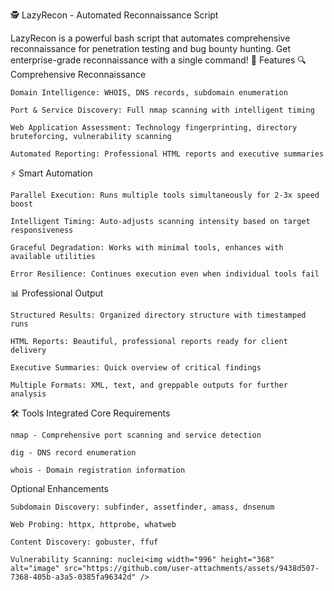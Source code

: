 🕵️ LazyRecon - Automated Reconnaissance Script

LazyRecon is a powerful bash script that automates comprehensive reconnaissance for penetration testing and bug bounty hunting. Get enterprise-grade reconnaissance with a single command!
🚀 Features
🔍 Comprehensive Reconnaissance

    Domain Intelligence: WHOIS, DNS records, subdomain enumeration

    Port & Service Discovery: Full nmap scanning with intelligent timing

    Web Application Assessment: Technology fingerprinting, directory bruteforcing, vulnerability scanning

    Automated Reporting: Professional HTML reports and executive summaries

⚡ Smart Automation

    Parallel Execution: Runs multiple tools simultaneously for 2-3x speed boost

    Intelligent Timing: Auto-adjusts scanning intensity based on target responsiveness

    Graceful Degradation: Works with minimal tools, enhances with available utilities

    Error Resilience: Continues execution even when individual tools fail

📊 Professional Output

    Structured Results: Organized directory structure with timestamped runs

    HTML Reports: Beautiful, professional reports ready for client delivery

    Executive Summaries: Quick overview of critical findings

    Multiple Formats: XML, text, and greppable outputs for further analysis

🛠️ Tools Integrated
Core Requirements

    nmap - Comprehensive port scanning and service detection

    dig - DNS record enumeration

    whois - Domain registration information

Optional Enhancements

    Subdomain Discovery: subfinder, assetfinder, amass, dnsenum

    Web Probing: httpx, httprobe, whatweb

    Content Discovery: gobuster, ffuf

    Vulnerability Scanning: nuclei<img width="996" height="368" alt="image" src="https://github.com/user-attachments/assets/9438d507-7368-405b-a3a5-0385fa96342d" />
